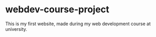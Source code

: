# webdev-course-project
This is my first website, made during my web development course at university.
